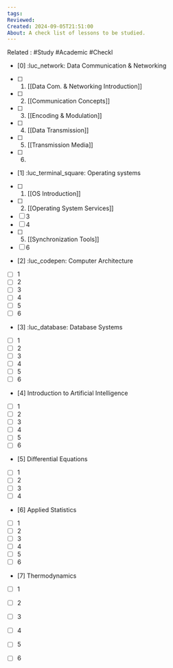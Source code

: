 ```yaml
---
tags: 
Reviewed: 
Created: 2024-09-05T21:51:00
About: A check list of lessons to be studied.
---
```

Related : #Study #Academic #Checkl

- [0] :luc_network: Data Communication & Networking
- [ ] 1. [[Data Com. & Networking Introduction]] 
- [ ] 2. [[Communication Concepts]]
- [ ] 3. [[Encoding & Modulation]]
- [ ] 4. [[Data Transmission]]
- [ ] 5. [[Transmission Media]]
- [ ] 6.

- [1] :luc_terminal_square: Operating systems
- [ ] 1. [[OS Introduction]]
- [ ] 2.  [[Operating System Services]]
- [ ] 3
- [ ] 4
- [ ] 5. [[Synchronization Tools]]
- [ ] 6

- [2] :luc_codepen: Computer Architecture
- [ ] 1
- [ ] 2
- [ ] 3
- [ ] 4
- [ ] 5
- [ ] 6

- [3] :luc_database: Database Systems
- [ ] 1
- [ ] 2
- [ ] 3
- [ ] 4
- [ ] 5
- [ ] 6

- [4] Introduction to Artificial Intelligence 
- [ ] 1
- [ ] 2
- [ ] 3
- [ ] 4
- [ ] 5
- [ ] 6

- [5] Differential Equations
- [ ] 1
- [ ] 2
- [ ] 3
- [ ] 4

- [6] Applied Statistics
- [ ] 1
- [ ] 2
- [ ] 3
- [ ] 4
- [ ] 5
- [ ] 6

- [7] Thermodynamics
- [ ] 1
- [ ] 2
- [ ] 3
- [ ] 4
- [ ] 5
- [ ] 6



